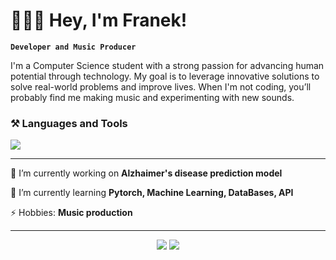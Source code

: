 # 👨🏽‍💻 Hey, I'm Franek!

**`Developer and Music Producer`**

I'm a Computer Science student with a strong passion for advancing human potential through technology. My goal is to leverage innovative solutions to solve real-world problems and improve lives. When I'm not coding, you’ll probably find me making music and experimenting with new sounds.



### ⚒️ Languages and Tools 


<img src="https://skillicons.dev/icons?i=python,pytorch,java,spring,cs,mongodb,azure,vscode,unity,ableton,github,figma,git" />

--- 

🔭 I’m currently working on **Alzhaimer's disease prediction model**

🌱 I’m currently learning **Pytorch, Machine Learning, DataBases, API**

⚡ Hobbies: **Music production**

---
<p align="center">
    <img src="https://github-readme-stats.vercel.app/api?username=Flop3r&hide=issues,contribs&show_icons=true&bg_color=00000000&count_private=true&theme=vue-dark&hide_border=true" />
    <img src="https://github-readme-stats.vercel.app/api/top-langs/?username=Flop3r&bg_color=00000000&theme=vue-dark&hide_border=true&langs_count=5&layout=donut" />
</p>
